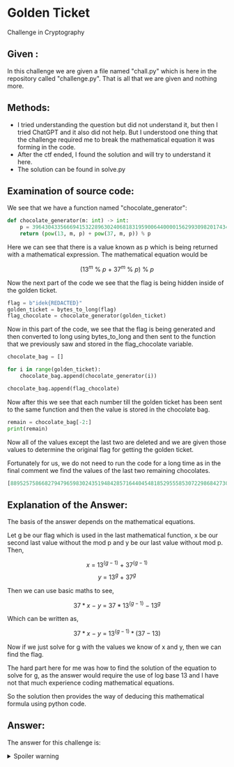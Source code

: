 # Golden Ticket

Challenge in Cryptography

## Given :

In this challenge we are given a file named "chall.py" which is here in the repository called "challenge.py". That is all that we are given and nothing more. 

## Methods:

- I tried understanding the question but did not understand it, but then I tried ChatGPT and it also did not help. But I understood one thing that the challenge required me to break the mathematical equation it was forming in the code. 
- After the ctf ended, I found the solution and will try to understand it here. 
- The solution can be found in solve.py 

## Examination of source code: 

We see that we have a function named "chocolate_generator":

```python
def chocolate_generator(m: int) -> int:
    p = 396430433566694153228963024068183195900644000015629930982017434859080008533624204265038366113052353086248115602503012179807206251960510130759852727353283868788493357310003786807
    return (pow(13, m, p) + pow(37, m, p)) % p
```

Here we can see that there is a value known as p which is being returned with a mathematical expression. The mathematical equation would be 

$$ (13^m\ \%\ p\ +\ 37^m\ \%\ p)\ \%\ p $$

Now the next part of the code we see that the flag is being hidden inside of the golden ticket. 

```python
flag = b"idek{REDACTED}"
golden_ticket = bytes_to_long(flag)
flag_chocolate = chocolate_generator(golden_ticket)
```

Now in this part of the code, we see that the flag is being generated and then converted to long using bytes_to_long and then sent to the function that we previously saw and stored in the flag_chocolate variable. 

```python
chocolate_bag = []

for i in range(golden_ticket):
    chocolate_bag.append(chocolate_generator(i))

chocolate_bag.append(flag_chocolate)
```

Now after this we see that each number till the golden ticket has been sent to the same function and then the value is stored in the chocolate bag. 

```python
remain = chocolate_bag[-2:]
print(remain)
```

Now all of the values except the last two are deleted and we are given those values to determine the original flag for getting the golden ticket. 

Fortunately for us, we do not need to run the code for a long time as in the final comment we find the values of the last two remaining chocolates. 

```python 
[88952575866827947965983024351948428571644045481852955585307229868427303211803239917835211249629755846575548754617810635567272526061976590304647326424871380247801316189016325247, 67077340815509559968966395605991498895734870241569147039932716484176494534953008553337442440573747593113271897771706973941604973691227887232994456813209749283078720189994152242]
```

## Explanation of the Answer:

The basis of the answer depends on the mathematical equations. 

Let g be our flag which is used in the last mathematical function, x be our second last value without the mod p and y be our last value without mod p. Then, 

$$ x\ =\ 13^{(g-1)}\ +\ 37^{(g-1)}$$
$$ y\ =\ 13^{g}\ +\ 37^{g}$$

Then we can use basic maths to see, 

$$ 37*x\ -\ y\ =\ 37*13^{(g-1)}\ -\ 13^g $$

Which can be written as, 

$$ 37*x\ -\ y\ =\ 13^{(g-1)} *(37-13)$$

Now if we just solve for g with the values we know of x and y, then we can find the flag. 

The hard part here for me was how to find the solution of the equation to solve for g, as the answer would require the use of log base 13 and I have not that much experience coding mathematical equations. 

So the solution then provides the way of deducing this mathematical formula using python code. 

## Answer: 

The answer for this challenge is: 

<details>
  <summary>Spoiler warning</summary>
  
  ```
  idek{charles_and_the_chocolate_factory!!!}
  ```
  
</details>
